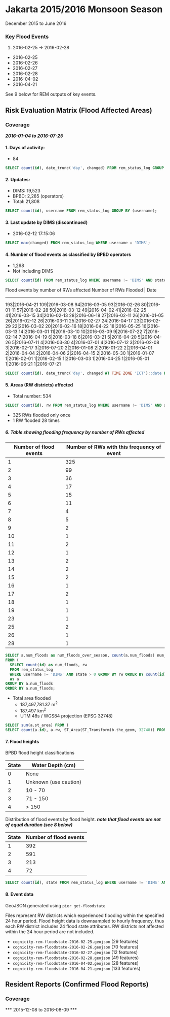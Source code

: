 Jakarta 2015/2016 Monsoon Season
================================
December 2015 to June 2016

### Key Flood Events
1. 2016-02-25 -> 2016-02-28
  * 2016-02-25
  * 2016-02-26
  * 2016-02-27
  * 2016-02-28
* 2016-04-02
* 2016-04-21

See 9 below for REM outputs of key events.

## Risk Evaluation Matrix (Flood Affected Areas)

### Coverage
***2016-01-04 to 2016-07-25***

#### 1. Days of activity:
* 84

```sql
SELECT count(id), date_trunc('day', changed) FROM rem_status_log GROUP BY (date_trunc('day', changed)) ORDER BY date_trunc('day', changed);
```
#### 2. Updates:
* DIMS: 19,523
* BPBD: 2,285 (operators)
* Total: 21,808

```sql
SELECT count(id), username FROM rem_status_log GROUP BY (username);
```
#### 3. Last update by DIMS (discontinued)
* 2016-02-12 17:15:06

```sql
SELECT max(changed) FROM rem_status_log WHERE username = 'DIMS';
```

#### 4. Number of flood events as classified by BPBD operators
* 1,268
* Not including DIMS

```sql
SELECT count(id) FROM rem_status_log WHERE username != 'DIMS' AND state > 0;
```

Flood events by number of RWs affected
Number of RWs Flooded | Date
---------------------   ----
193|2016-04-21
109|2016-03-08
94|2016-03-05
93|2016-02-26
80|2016-01-11
57|2016-02-28
50|2016-03-12
49|2016-04-02
41|2016-02-25
41|2016-03-15
34|2016-02-13
28|2016-06-18
27|2016-02-11
26|2016-01-05
26|2016-02-12
26|2016-03-11
25|2016-02-27
24|2016-04-17
23|2016-02-29
22|2016-03-02
20|2016-02-16
18|2016-04-22
18|2016-05-25
16|2016-03-13
14|2016-03-01
11|2016-03-10
10|2016-03-09
9|2016-07-22
7|2016-02-14
7|2016-04-19
6|2016-03-18
6|2016-03-21
5|2016-04-20
5|2016-04-26
5|2016-07-11
4|2016-03-30
4|2016-07-01
4|2016-07-12
3|2016-02-08
3|2016-02-17
3|2016-07-20
2|2016-01-08
2|2016-01-22
2|2016-04-01
2|2016-04-04
2|2016-04-06
2|2016-04-15
2|2016-05-30
1|2016-01-07
1|2016-02-01
1|2016-02-15
1|2016-03-03
1|2016-04-25
1|2016-05-01
1|2016-06-21
1|2016-07-21

```sql
SELECT count(id), date_trunc('day', changed AT TIME ZONE 'ICT')::date FROM rem_status_log WHERE state > 0 AND username != 'DIMS' GROUP BY date_trunc('day', changed AT TIME ZONE 'ICT') ORDER BY count(id) DESC, date_trunc('day', changed AT TIME ZONE 'ICT');
```

#### 5. Areas (RW districts) affected
* Total number: 534

```sql
SELECT count(id), rw FROM rem_status_log WHERE username != 'DIMS' AND state > 0 GROUP BY rw ORDER BY count(id) DESC;
```

* 325 RWs flooded only once
* 1 RW flooded 28 times



##### 6. Table showing flooding frequency by number of RWs affected

Number of flood events | Number of RWs with this frequency of event
-|-
1|325
2|99
3|36
4|17
5|15
6|11
7|4
8|5
9|2
10|1
11|2
12|1
13|2
14|2
15|2
16|1
17|2
18|1
19|1
23|1
25|2
26|1
28|1


```sql
SELECT a.num_floods as num_floods_over_season, count(a.num_floods) num_areas_affected
FROM (
  SELECT count(id) as num_floods, rw
  FROM rem_status_log
  WHERE username != 'DIMS' AND state > 0 GROUP BY rw ORDER BY count(id) DESC)
  as a
GROUP BY a.num_floods
ORDER BY a.num_floods;
```

* Total area flooded
  * 187,497,781.37 m<sup>2</sup>  
  * 187.497 km<sup>2</sup>
  * UTM 48s / WGS84 projection (EPSG 32748)

```sql
SELECT sum(a.st_area) FROM (
SELECT count(a.id), a.rw, ST_Area(ST_Transform(b.the_geom, 32748)) FROM rem_status_log a, jkt_rw_boundary b WHERE a.username != 'DIMS' AND a.state > 0 AND a.rw = b.pkey GROUP BY (a.rw, ST_Area(ST_Transform(b.the_geom, 32748))) ORDER BY count(id) DESC) a
```

#### 7. Flood heights
BPBD flood height classifications

| State | Water Depth (cm) |
| ----- | ---------------- |
| 0     | None             |
| 1     | Unknown (use caution) |
| 2     | 10 - 70          |
| 3     | 71 - 150         |
| 4     | > 150            |

Distribution of flood events by flood height.
***note that flood events are not of equal duration (see 8 below)***

| State | Number of flood events |
| ----- | ---------------------- |
| 1     | 392                    |
| 2     | 591                    |
| 3     | 213                    |
| 4     | 72                     |

```sql
SELECT count(id), state FROM rem_status_log WHERE username != 'DIMS' AND state > 0 GROUP BY state ORDER BY state;
```

#### 8. Event data
GeoJSON generated using `pier get-floodstate`

Files represent RW districts which experienced flooding within the specified 24 hour period. Flood height data is downsampled to hourly frequency, thus each RW district includes 24 flood state attributes. RW districts not affected within the 24 hour period are not included.

* `cognicity-rem-floodstate-2016-02-25.geojson` (29 features)
* `cognicity-rem-floodstate-2016-02-26.geojson` (70 features)
* `cognicity-rem-floodstate-2016-02-27.geojson` (12 features)
* `cognicity-rem-floodstate-2016-02-28.geojson` (49 features)
* `cognicity-rem-floodstate-2016-04-02.geojson` (28 features)
* `cognicity-rem-floodstate-2016-04-21.geojson` (133 features)

## Resident Reports (Confirmed Flood Reports)

### Coverage
*** 2015-12-08 to 2016-08-09 ***
